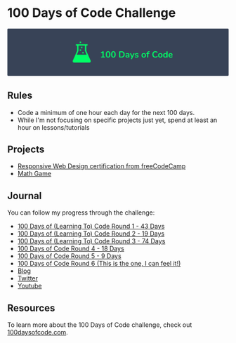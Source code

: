 # 100 Days of Code Challenge

![logo](logo.png)

## Rules

* Code a minimum of one hour each day for the next 100 days.
* While I'm not focusing on specific projects just yet, spend at least an hour on lessons/tutorials

## Projects

* [Responsive Web Design certification from freeCodeCamp](https://www.freecodecamp.org/certification/aprilblossoms/responsive-web-design)
* [Math Game](https://aprilblossoms.github.io/Math-Game/)

## Journal

You can follow my progress through the challenge:

* [100 Days of (Learning To) Code Round 1 - 43 Days](https://github.com/AprilBlossoms/100-Days/blob/master/journal/round-1-log.md)
* [100 Days of (Learning To) Code Round 2 - 19 Days](https://github.com/AprilBlossoms/100-Days/blob/master/journal/round-2-log.md)
* [100 Days of (Learning To) Code Round 3 - 74 Days](https://github.com/AprilBlossoms/100-Days/blob/master/journal/round-3-log.md)
* [100 Days of Code Round 4 - 18 Days](https://github.com/AprilBlossoms/100-Days/blob/master/journal/round-4-log.md)
* [100 Days of Code Round 5 - 9 Days](https://github.com/AprilBlossoms/100-Days/blob/master/journal/round-5-log.md)
* [100 Days of Code Round 6 (This is the one, I can feel it!)](https://github.com/AprilBlossoms/100-Days/blob/master/journal/round-6-log.md)
* [Blog](https://aprilmaycodes.tumblr.com)
* [Twitter](https://twitter.com/AprilMayCodes)
* [Youtube](https://www.youtube.com/@aprilmaycodes)

## Resources

To learn more about the 100 Days of Code challenge, check out [100daysofcode.com](https://www.100daysofcode.com).
